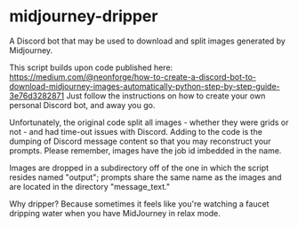 # midjourney-dripper
A Discord bot that may be used to download and split images generated by Midjourney.

This script builds upon code published here:
https://medium.com/@neonforge/how-to-create-a-discord-bot-to-download-midjourney-images-automatically-python-step-by-step-guide-3e76d3282871
Just follow the instructions on how to create your own personal Discord bot, and away you go.

Unfortunately, the original code split all images - whether they were grids or not - and had time-out issues with Discord.
Adding to the code is the dumping of Discord message content so that you may reconstruct your prompts.  Please remember, images have the job id imbedded in the name.

Images are dropped in a subdirectory off of the one in which the script resides named "output"; prompts share the same name as the images and are located in the directory "message_text."

Why dripper? Because sometimes it feels like you're watching a faucet dripping water when you have MidJourney in relax mode.
